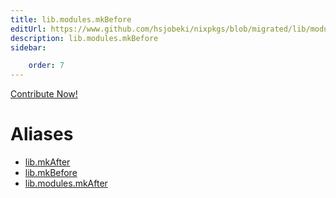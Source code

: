 ```yaml
---
title: lib.modules.mkBefore
editUrl: https://www.github.com/hsjobeki/nixpkgs/blob/migrated/lib/modules.nix#L1042C23
description: lib.modules.mkBefore
sidebar:

    order: 7
---
```


<a href="https://www.github.com/hsjobeki/nixpkgs/blob/migrated/lib/modules.nix#L1042C23">Contribute Now!</a>


# Aliases

- [lib.mkAfter](/nix-doc-comments/reference/lib/lib-mkafter)
- [lib.mkBefore](/nix-doc-comments/reference/lib/lib-mkbefore)
- [lib.modules.mkAfter](/nix-doc-comments/reference/lib/modules/lib-modules-mkafter)



